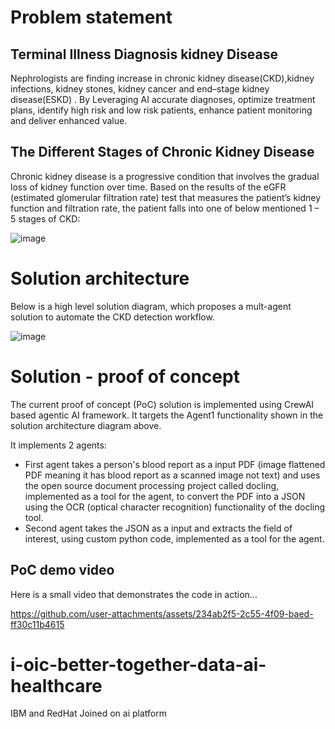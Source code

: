 # Problem statement

## Terminal Illness Diagnosis  kidney Disease
Nephrologists are finding increase in chronic kidney disease(CKD),kidney infections, kidney stones, kidney cancer and end–stage kidney disease(ESKD) .
By Leveraging AI accurate diagnoses, optimize treatment plans, identify high risk and low risk patients, enhance patient monitoring and deliver enhanced value.

## The Different Stages of Chronic Kidney Disease
Chronic kidney disease is a progressive condition that involves the gradual loss of kidney function over time. 
Based on the results of the eGFR (estimated glomerular filtration rate) test that measures the patient’s kidney function and filtration rate, 
the patient falls into one of below mentioned 1 – 5 stages of CKD: 

![image](https://github.com/user-attachments/assets/811b67e8-7ba4-4100-bb2c-5e7e7990978d)


# Solution architecture
Below is a high level solution diagram, which proposes a mult-agent solution to automate the CKD detection workflow.

![image](https://github.com/user-attachments/assets/14d7b49c-955f-4886-b832-a0f363405e04)

# Solution - proof of concept
The current proof of concept (PoC) solution is implemented using CrewAI based agentic AI framework. 
It targets the Agent1 functionality shown in the solution architecture diagram above.

It implements 2 agents:
* First agent takes a person's blood report as a input PDF (image flattened PDF meaning it has blood report as a scanned image not text) and uses the open source document processing project called docling, implemented as a tool for the agent, to convert the PDF into a JSON using the OCR (optical character recognition) functionality of the docling tool.
* Second agent takes the JSON as a input and extracts the field of interest, using custom python code, implemented as a tool for the agent.

## PoC demo video
Here is a small video that demonstrates the code in action...

https://github.com/user-attachments/assets/234ab2f5-2c55-4f09-baed-ff30c11b4615
# i-oic-better-together-data-ai-healthcare
IBM and RedHat Joined on ai platform
